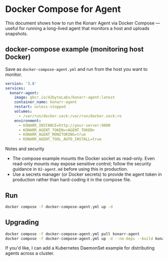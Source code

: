 # Docker Compose for Agent

This document shows how to run the Konarr Agent via Docker Compose — useful for running a long-lived agent that monitors a host and uploads snapshots.

## docker-compose example (monitoring host Docker)

Save as `docker-compose-agent.yml` and run from the host you want to monitor.

```yaml
version: '3.8'
services:
  konarr-agent:
    image: ghcr.io/42byteLabs/konarr-agent:latest
    container_name: konarr-agent
    restart: unless-stopped
    volumes:
      - /var/run/docker.sock:/var/run/docker.sock:ro
    environment:
      - KONARR_INSTANCE=http://your-server:9000
      - KONARR_AGENT_TOKEN=<AGENT_TOKEN>
      - KONARR_AGENT_MONITORING=true
      - KONARR_AGENT_TOOL_AUTO_INSTALL=true
```

Notes and security

- The compose example mounts the Docker socket as read-only. Even read-only mounts may expose sensitive control; follow the security guidance in `02-agent.md` before using this in production.
- Use a secrets manager (or Docker secrets) to provide the agent token in production rather than hard-coding it in the compose file.

## Run

```bash
docker compose -f docker-compose-agent.yml up -d
```

## Upgrading

```bash
docker compose -f docker-compose-agent.yml pull konarr-agent
docker compose -f docker-compose-agent.yml up -d --no-deps --build konarr-agent
```

If you'd like, I can add a Kubernetes DaemonSet example for distributing agents across a cluster.
